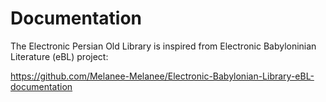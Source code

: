 # Documentation

The Electronic Persian Old Library is inspired from Electronic Babyloninian Literature (eBL) project:

https://github.com/Melanee-Melanee/Electronic-Babylonian-Library-eBL-documentation
